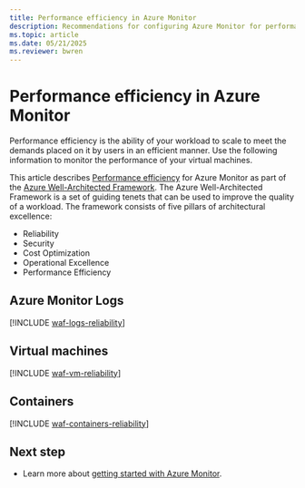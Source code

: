 ```yaml
---
title: Performance efficiency in Azure Monitor
description: Recommendations for configuring Azure Monitor for performance efficiency.
ms.topic: article
ms.date: 05/21/2025
ms.reviewer: bwren
---
```


# Performance efficiency in Azure Monitor

Performance efficiency is the ability of your workload to scale to meet the demands placed on it by users in an efficient manner. Use the following information to monitor the performance of your virtual machines.

This article describes [Performance efficiency](/azure/architecture/framework/security/) for Azure Monitor as part of the [Azure Well-Architected Framework](/azure/architecture/framework/). The Azure Well-Architected Framework is a set of guiding tenets that can be used to improve the quality of a workload. The framework consists of five pillars of architectural excellence:

* Reliability
* Security
* Cost Optimization
* Operational Excellence
* Performance Efficiency

## Azure Monitor Logs

[!INCLUDE [waf-logs-reliability](../logs/includes/waf-logs-performance.md)]

## Virtual machines

[!INCLUDE [waf-vm-reliability](../vm/includes/waf-vm-performance.md)]

## Containers

[!INCLUDE [waf-containers-reliability](../containers/includes/waf-containers-performance.md)]

## Next step

* Learn more about [getting started with Azure Monitor](getting-started.md).


